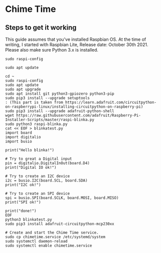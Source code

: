 # Chime Time

## Steps to get it working

This guide assumes that you've installed Raspbian OS. At the time of writing, I started with Raspbian Lite, Release date: October 30th 2021.
Please also make sure Python 3.x is installed.

`sudo raspi-config`

`sudo apt update`

```
cd ~
sudo raspi-config
sudo apt update
sudo apt upgrade
sudo apt install git python3-gpiozero python3-pip
sudo pip3 install --upgrade setuptools
: (This part is taken from https://learn.adafruit.com/circuitpython-on-raspberrypi-linux/installing-circuitpython-on-raspberry-pi)
sudo pip3 install --upgrade adafruit-python-shell
wget https://raw.githubusercontent.com/adafruit/Raspberry-Pi-Installer-Scripts/master/raspi-blinka.py
sudo python3 raspi-blinka.py
cat << EOF > blinkatest.py
import board
import digitalio
import busio

print("Hello blinka!")

# Try to great a Digital input
pin = digitalio.DigitalInOut(board.D4)
print("Digital IO ok!")

# Try to create an I2C device
i2c = busio.I2C(board.SCL, board.SDA)
print("I2C ok!")

# Try to create an SPI device
spi = busio.SPI(board.SCLK, board.MOSI, board.MISO)
print("SPI ok!")

print("done!")
EOF
python3 blinkatest.py
sudo pip3 install adafruit-circuitpython-mcp230xx

# Create and start the Chime Time service.
sudo cp chimetime.service /etc/systemd/system
sudo systemctl daemon-reload
sudo systemctl enable chimetime.service
```



